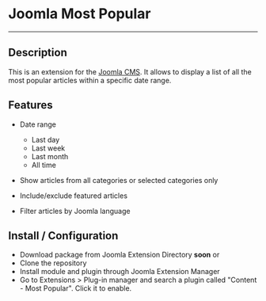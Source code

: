 Joomla Most Popular
===================

---------------------------
Description
---------------------------

This is an extension for the [Joomla CMS](http://www.joomla.org). It allows to display a list of all the most popular articles within a specific date range.

Features
---------------------------
-   Date range
    -   Last day
    -   Last week
    -   Last month
    -   All time

-   Show articles from all categories or selected categories only

-   Include/exclude featured articles

-   Filter articles by Joomla language

Install / Configuration
---------------------------
- Download package from Joomla Extension Directory **soon**
or
- Clone the repository
- Install module and plugin through Joomla Extension Manager
- Go to Extensions > Plug-in manager and search a plugin called "Content - Most Popular". Click it to enable.



